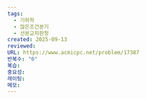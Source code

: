 ```yaml
---
tags:
  - 기하학
  - 많은조건분기
  - 선분교차판정
created: 2025-09-13
reviewed:
URL: https://www.acmicpc.net/problem/17387
반복수: "0"
복습:
중요성:
레이팅:
메모:
---
```

